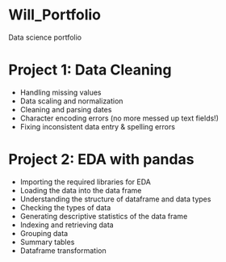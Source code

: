# Will_Portfolio
Data science portfolio

# Project 1: Data Cleaning 
* Handling missing values
* Data scaling and normalization
* Cleaning and parsing dates
* Character encoding errors (no more messed up text fields!)
* Fixing inconsistent data entry & spelling errors

# Project 2: EDA with pandas
* Importing the required libraries for EDA
* Loading the data into the data frame
* Understanding the structure of dataframe and data types
* Checking the types of data 
* Generating descriptive statistics of the data frame
* Indexing and retrieving data
* Grouping data
* Summary tables
* Dataframe transformation


